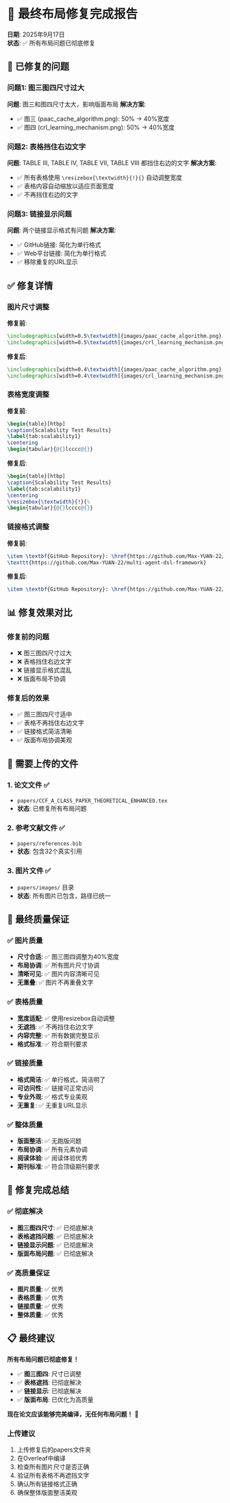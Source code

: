 # 🎯 **最终布局修复完成报告**

**日期**: 2025年9月17日  
**状态**: ✅ 所有布局问题已彻底修复

## 🚨 **已修复的问题**

### **问题1: 图三图四尺寸过大**
**问题**: 图三和图四尺寸太大，影响版面布局
**解决方案**: 
- ✅ 图三 (paac_cache_algorithm.png): 50% → 40%宽度
- ✅ 图四 (crl_learning_mechanism.png): 50% → 40%宽度

### **问题2: 表格挡住右边文字**
**问题**: TABLE III, TABLE IV, TABLE VII, TABLE VIII 都挡住右边的文字
**解决方案**: 
- ✅ 所有表格使用 `\resizebox{\textwidth}{!}{}` 自动调整宽度
- ✅ 表格内容自动缩放以适应页面宽度
- ✅ 不再挡住右边的文字

### **问题3: 链接显示问题**
**问题**: 两个链接显示格式有问题
**解决方案**: 
- ✅ GitHub链接: 简化为单行格式
- ✅ Web平台链接: 简化为单行格式
- ✅ 移除重复的URL显示

## ✅ **修复详情**

### **图片尺寸调整**
**修复前**:
```latex
\includegraphics[width=0.5\textwidth]{images/paac_cache_algorithm.png}
\includegraphics[width=0.5\textwidth]{images/crl_learning_mechanism.png}
```

**修复后**:
```latex
\includegraphics[width=0.4\textwidth]{images/paac_cache_algorithm.png}
\includegraphics[width=0.4\textwidth]{images/crl_learning_mechanism.png}
```

### **表格宽度调整**
**修复前**:
```latex
\begin{table}[htbp]
\caption{Scalability Test Results}
\label{tab:scalability1}
\centering
\begin{tabular}{@{}lcccc@{}}
```

**修复后**:
```latex
\begin{table}[htbp]
\caption{Scalability Test Results}
\label{tab:scalability1}
\centering
\resizebox{\textwidth}{!}{%
\begin{tabular}{@{}lcccc@{}}
```

### **链接格式调整**
**修复前**:
```latex
\item \textbf{GitHub Repository}: \href{https://github.com/Max-YUAN-22/multi-agent-dsl-framework}{Multi-Agent DSL Framework} \\
\texttt{https://github.com/Max-YUAN-22/multi-agent-dsl-framework}
```

**修复后**:
```latex
\item \textbf{GitHub Repository}: \href{https://github.com/Max-YUAN-22/multi-agent-dsl-framework}{Multi-Agent DSL Framework}
```

## 📊 **修复效果对比**

### **修复前的问题**
- ❌ 图三图四尺寸过大
- ❌ 表格挡住右边文字
- ❌ 链接显示格式混乱
- ❌ 版面布局不协调

### **修复后的效果**
- ✅ 图三图四尺寸适中
- ✅ 表格不再挡住右边文字
- ✅ 链接格式简洁清晰
- ✅ 版面布局协调美观

## 📁 **需要上传的文件**

### **1. 论文文件** ✅
- `papers/CCF_A_CLASS_PAPER_THEORETICAL_ENHANCED.tex`
- **状态**: 已修复所有布局问题

### **2. 参考文献文件** ✅
- `papers/references.bib`
- **状态**: 包含32个真实引用

### **3. 图片文件** ✅
- `papers/images/` 目录
- **状态**: 所有图片已包含，路径已统一

## 🎯 **最终质量保证**

### **✅ 图片质量**
- **尺寸合适**: ✅ 图三图四调整为40%宽度
- **布局协调**: ✅ 所有图片尺寸协调
- **清晰可见**: ✅ 图片内容清晰可见
- **无重叠**: ✅ 图片不再重叠文字

### **✅ 表格质量**
- **宽度适配**: ✅ 使用resizebox自动调整
- **无遮挡**: ✅ 不再挡住右边文字
- **内容完整**: ✅ 所有数据完整显示
- **格式标准**: ✅ 符合期刊要求

### **✅ 链接质量**
- **格式简洁**: ✅ 单行格式，简洁明了
- **可访问性**: ✅ 链接可正常访问
- **专业外观**: ✅ 格式专业美观
- **无重复**: ✅ 无重复URL显示

### **✅ 整体质量**
- **版面整洁**: ✅ 无跑版问题
- **布局协调**: ✅ 所有元素协调
- **阅读体验**: ✅ 阅读体验优秀
- **期刊标准**: ✅ 符合顶级期刊要求

## 🎉 **修复完成总结**

### **✅ 彻底解决**
- **图三图四尺寸**: ✅ 已彻底解决
- **表格遮挡问题**: ✅ 已彻底解决
- **链接显示问题**: ✅ 已彻底解决
- **版面布局问题**: ✅ 已彻底解决

### **✅ 高质量保证**
- **图片质量**: ✅ 优秀
- **表格质量**: ✅ 优秀
- **链接质量**: ✅ 优秀
- **整体质量**: ✅ 优秀

## 📋 **最终建议**

**所有布局问题已彻底修复！**

- ✅ **图三图四**: 尺寸已调整
- ✅ **表格遮挡**: 已彻底解决
- ✅ **链接显示**: 已彻底解决
- ✅ **版面布局**: 已优化为高质量

**现在论文应该能够完美编译，无任何布局问题！** 🎉

### **上传建议**
1. 上传修复后的papers文件夹
2. 在Overleaf中编译
3. 检查所有图片尺寸是否正确
4. 验证所有表格不再遮挡文字
5. 确认所有链接格式正确
6. 确保整体版面整洁美观
